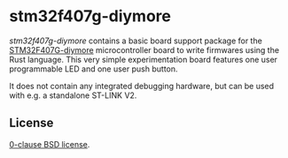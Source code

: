 stm32f407g-diymore
==================

_stm32f407g-diymore_ contains a basic board support package for the
[STM32F407G-diymore][] microcontroller board to write firmwares using the
Rust language. This very simple experimentation board features one
user programmable LED and one user push button.

It does not contain any integrated debugging hardware, but can be used with
e.g. a standalone ST-LINK V2.

[STM32F407G-diymore]: https://stm32-base.org/boards/STM32F407VGT6-diymore

License
-------

[0-clause BSD license](LICENSE-0BSD.txt).
